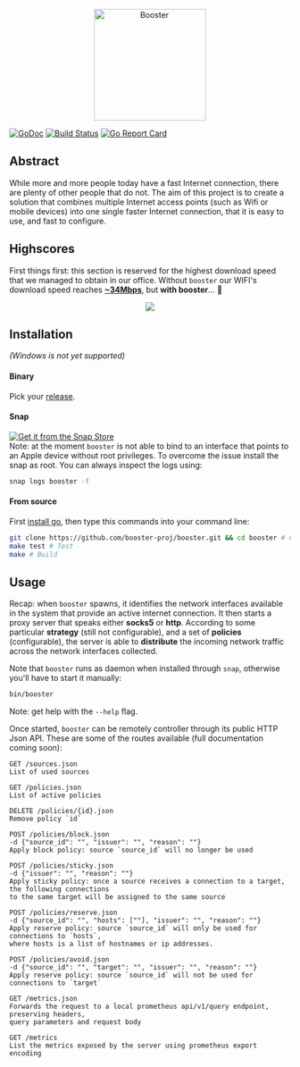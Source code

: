 <p align="center">
   <img src="https://raw.githubusercontent.com/booster-proj/booster/master/assets/banner.png" alt="Booster" width="200" />
</p>

[![GoDoc](https://godoc.org/github.com/booster-proj/booster?status.svg)](https://godoc.org/github.com/booster-proj/booster)
[![Build Status](https://travis-ci.org/booster-proj/booster.svg?branch=master)](https://travis-ci.org/booster-proj/booster)
[![Go Report Card](https://goreportcard.com/badge/github.com/booster-proj/booster)](https://goreportcard.com/report/github.com/booster-proj/booster)

## Abstract
While more and more people today have a fast Internet connection, there are plenty of other people that do not. The aim of this project is to create a solution that combines multiple Internet access points (such as Wifi or mobile devices) into one single faster Internet connection, that it is easy to use, and fast to configure.

## Highscores
First things first: this section is reserved for the highest download speed that we managed to obtain in our office. Without `booster` our WIFI's download speed reaches [**~34Mbps**](https://www.speedtest.net/result/7783615417), but **with booster**... :tada:  
<p align="center">
   <a href="https://www.speedtest.net/result/7777990270"><img src="https://www.speedtest.net/result/7777990270.png"/></a>
</p>

## Installation
*(Windows is not yet supported)*
#### Binary
Pick your [release](https://github.com/booster-proj/booster/releases).
#### Snap
[![Get it from the Snap Store](https://snapcraft.io/static/images/badges/en/snap-store-black.svg)](https://snapcraft.io/booster)  
Note: at the moment `booster` is not able to bind to an interface that points to an Apple device without root privileges. To overcome the issue install the snap as root.
You can always inspect the logs using:
``` bash
snap logs booster -f
```

#### From source
First [install go](https://golang.org/doc/install), then type this commands into your command line:   
``` bash
git clone https://github.com/booster-proj/booster.git && cd booster # Clone
make test # Test
make # Build
```
## Usage
Recap: when `booster` spawns, it identifies the network interfaces available in the system that provide an active internet connection. It then starts a proxy server that speaks either **socks5** or **http**. According to some particular **strategy** (still not configurable), and a set of **policies** (configurable), the server is able to **distribute** the incoming network traffic across the network interfaces collected.

Note that `booster` runs as daemon when installed through `snap`, otherwise you'll have to start it manually:
``` bash
bin/booster
```
Note: get help with the `--help` flag.

Once started, `booster` can be remotely controller through its public HTTP Json API. These are some of the routes available (full documentation coming soon):
```
GET /sources.json
List of used sources
```
```
GET /policies.json
List of active policies
```
```
DELETE /policies/{id}.json
Remove policy `id`
```
```
POST /policies/block.json
-d {"source_id": "", "issuer": "", "reason": ""}
Apply block policy: source `source_id` will no longer be used
```
```
POST /policies/sticky.json
-d {"issuer": "", "reason": ""}
Apply sticky policy: once a source receives a connection to a target, the following connections 
to the same target will be assigned to the same source
```
```
POST /policies/reserve.json
-d {"source_id": "", "hosts": [""], "issuer": "", "reason": ""}
Apply reserve policy: source `source_id` will only be used for connections to `hosts`,
where hosts is a list of hostnames or ip addresses.
```
```
POST /policies/avoid.json
-d {"source_id": "", "target": "", "issuer": "", "reason": ""}
Apply reserve policy: source `source_id` will not be used for connections to `target`
```
```
GET /metrics.json
Forwards the request to a local prometheus api/v1/query endpoint, preserving headers,
query parameters and request body
```
```
GET /metrics
List the metrics exposed by the server using prometheus export encoding
```
